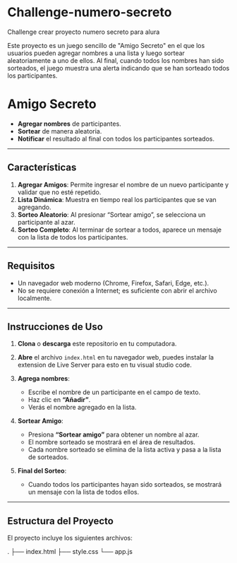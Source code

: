 # Challenge-numero-secreto
Challenge crear proyecto numero secreto para alura

Este proyecto es un juego sencillo de "Amigo Secreto" en el que los usuarios pueden agregar nombres a una lista y luego sortear aleatoriamente a uno de ellos. Al final, cuando todos los nombres han sido sorteados, el juego muestra una alerta indicando que se han sorteado todos los participantes.


# Amigo Secreto

- **Agregar nombres** de participantes.
- **Sortear** de manera aleatoria.
- **Notificar** el resultado al final con todos los participantes sorteados.

---

## Características

1. **Agregar Amigos**: Permite ingresar el nombre de un nuevo participante y validar que no esté repetido.
2. **Lista Dinámica**: Muestra en tiempo real los participantes que se van agregando.
3. **Sorteo Aleatorio**: Al presionar “Sortear amigo”, se selecciona un participante al azar.
4. **Sorteo Completo**: Al terminar de sortear a todos, aparece un mensaje con la lista de todos los participantes.

---

## Requisitos

- Un navegador web moderno (Chrome, Firefox, Safari, Edge, etc.).
- No se requiere conexión a Internet; es suficiente con abrir el archivo localmente.

---

## Instrucciones de Uso

1. **Clona** o **descarga** este repositorio en tu computadora.
2. **Abre** el archivo `index.html` en tu navegador web, puedes instalar la extension de Live Server para esto en tu visual studio code.

3. **Agrega nombres**:
   - Escribe el nombre de un participante en el campo de texto.
   - Haz clic en **“Añadir”**.
   - Verás el nombre agregado en la lista.

4. **Sortear Amigo**:
   - Presiona **“Sortear amigo”** para obtener un nombre al azar.
   - El nombre sorteado se mostrará en el área de resultados.
   - Cada nombre sorteado se elimina de la lista activa y pasa a la lista de sorteados.

5. **Final del Sorteo**:
   - Cuando todos los participantes hayan sido sorteados, se mostrará un mensaje con la lista de todos ellos.

---

## Estructura del Proyecto

El proyecto incluye los siguientes archivos:

.
├── index.html
├── style.css
└── app.js
